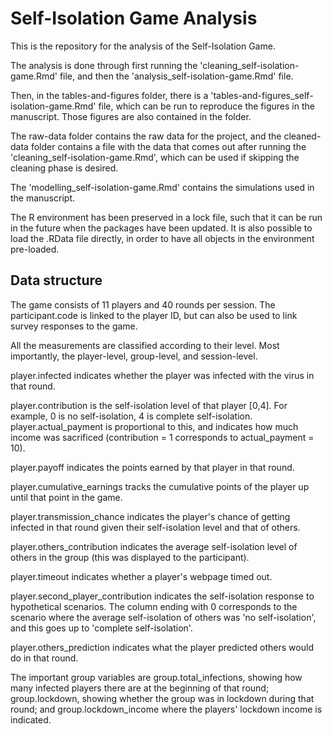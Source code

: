 # Self-Isolation Game Analysis

This is the repository for the analysis of the Self-Isolation Game.

The analysis is done through first running the 'cleaning_self-isolation-game.Rmd' file, and then the 'analysis_self-isolation-game.Rmd' file.

Then, in the tables-and-figures folder, there is a 'tables-and-figures_self-isolation-game.Rmd' file, which can be run to reproduce the figures in the manuscript. Those figures are also contained in the folder.

The raw-data folder contains the raw data for the project, and the cleaned-data folder contains a file with the data that comes out after running the 'cleaning_self-isolation-game.Rmd', which can be used if skipping the cleaning phase is desired.

The 'modelling_self-isolation-game.Rmd' contains the simulations used in the manuscript.

The R environment has been preserved in a lock file, such that it can be run in the future when the packages have been updated. It is also possible to load the .RData file directly, in order to have all objects in the environment pre-loaded.

## Data structure

The game consists of 11 players and 40 rounds per session. The participant.code is linked to the player ID, but can also be used to link survey responses to the game.

All the measurements are classified according to their level. Most importantly, the player-level, group-level, and session-level.

player.infected indicates whether the player was infected with the virus in that round.

player.contribution is the self-isolation level of that player [0,4]. For example, 0 is no self-isolation, 4 is complete self-isolation. player.actual_payment is proportional to this, and indicates how much income was sacrificed (contribution = 1 corresponds to actual_payment = 10).

player.payoff indicates the points earned by that player in that round.

player.cumulative_earnings tracks the cumulative points of the player up until that point in the game.

player.transmission_chance indicates the player's chance of getting infected in that round given their self-isolation level and that of others.

player.others_contribution indicates the average self-isolation level of others in the group (this was displayed to the participant).

player.timeout indicates whether a player's webpage timed out.

player.second_player_contribution indicates the self-isolation response to hypothetical scenarios. The column ending with 0 corresponds to the scenario where the average self-isolation of others was 'no self-isolation', and this goes up to 'complete self-isolation'.

player.others_prediction indicates what the player predicted others would do in that round. 

The important group variables are group.total_infections, showing how many infected players there are at the beginning of that round; group.lockdown, showing whether the group was in lockdown during that round; and group.lockdown_income where the players' lockdown income is indicated.
